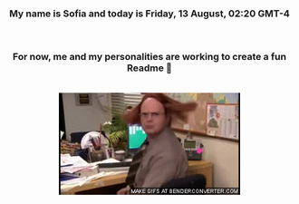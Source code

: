 


<div align="center">
<h3 >My name is Sofia and today is Friday, 13 August, 02:20 GMT-4</h3><br>
<h3 >For now, me and my personalities are working to create a fun Readme 👋
</h3><br>
<img src='img/dwight.gif' alt='working...'/>
</div>
